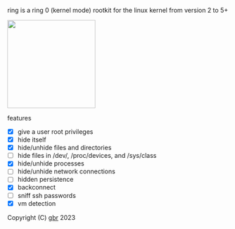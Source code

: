 ring is a ring 0 (kernel mode) rootkit for the linux kernel from version 2 to 5+

<img src="https://upload.wikimedia.org/wikipedia/commons/d/d4/One_Ring_Blender_Render.png" height="200">

features
- [x] give a user root privileges
- [x] hide itself
- [x] hide/unhide files and directories
- [ ] hide files in /dev/, /proc/devices, and /sys/class
- [x] hide/unhide processes
- [ ] hide/unhide network connections
- [ ] hidden persistence
- [x] backconnect
- [ ] sniff ssh passwords
- [x] vm detection

Copyright (C) <a href="LICENSE">gbr</a> 2023
